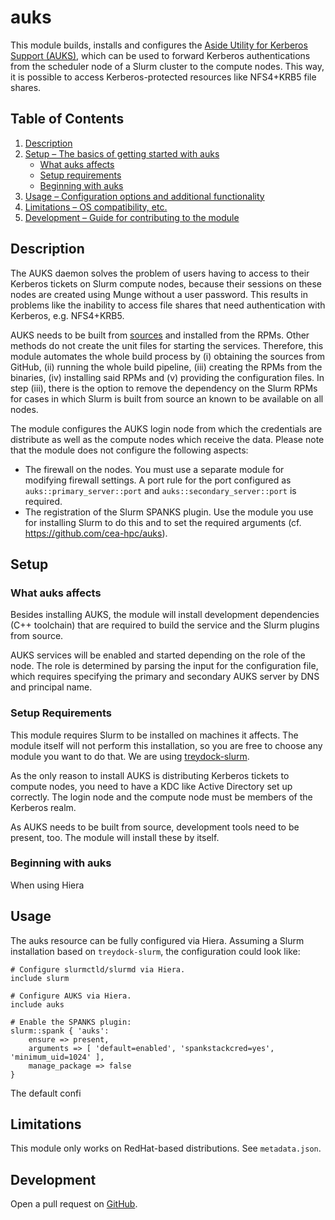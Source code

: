 # auks

This module builds, installs and configures the [Aside Utility for Kerberos Support (AUKS)](https://github.com/cea-hpc/auks), which can be used to forward Kerberos authentications from the scheduler node of a Slurm cluster to the compute nodes. This way, it is possible to access Kerberos-protected resources like NFS4+KRB5 file shares.

## Table of Contents

1. [Description](#description)
1. [Setup – The basics of getting started with auks](#setup)
    * [What auks affects](#what-auks-affects)
    * [Setup requirements](#setup-requirements)
    * [Beginning with auks](#beginning-with-auks)
1. [Usage – Configuration options and additional functionality](#usage)
1. [Limitations – OS compatibility, etc.](#limitations)
1. [Development – Guide for contributing to the module](#development)

## Description
The AUKS daemon solves the problem of users having to access to their Kerberos tickets on Slurm compute nodes, because their sessions on these nodes are created using Munge without a user password. This results in problems like the inability to access file shares that need authentication with Kerberos, e.g. NFS4+KRB5.

AUKS needs to be built from [sources](https://github.com/cea-hpc/auks) and installed from the RPMs. Other methods do not create the unit files for starting the services. Therefore, this module automates the whole build process by (i) obtaining the sources from GitHub, (ii) running the whole build pipeline, (iii) creating the RPMs from the binaries, (iv) installing said RPMs and (v) providing the configuration files. In step (iii), there is the option to remove the dependency on the Slurm RPMs for cases in which Slurm is built from source an known to be available on all nodes.

The module configures the AUKS login node from which the credentials are distribute as well as the compute nodes which receive the data. Please note that the module does not configure the following aspects:

* The firewall on the nodes. You must use a separate module for modifying firewall settings. A port rule for the port configured as `auks::primary_server::port` and `auks::secondary_server::port` is required.
* The registration of the Slurm SPANKS plugin. Use the module you use for installing Slurm to do this and to set the required arguments (cf. https://github.com/cea-hpc/auks).

## Setup

### What auks affects
Besides installing AUKS, the module will install development dependencies (C++ toolchain) that are required to build the service and the Slurm plugins from source.

AUKS services will be enabled and started depending on the role of the node. The role is determined by parsing the input for the configuration file, which requires specifying the primary and secondary AUKS server by DNS and principal name.

### Setup Requirements
This module requires Slurm to be installed on machines it affects. The module itself will not perform this installation, so you are free to choose any module you want to do that. We are using [treydock-slurm](https://forge.puppet.com/modules/treydock/slurm/).

As the only reason to install AUKS is distributing Kerberos tickets to compute nodes, you need to have a KDC like Active Directory set up correctly. The login node and the compute node must be members of the Kerberos realm.

As AUKS needs to be built from source, development tools need to be present, too. The module will install these by itself.

### Beginning with auks

When using Hiera

## Usage
The auks resource can be fully configured via Hiera. Assuming a Slurm installation
based on `treydock-slurm`, the configuration could look like:

```puppet
# Configure slurmctld/slurmd via Hiera.
include slurm

# Configure AUKS via Hiera.
include auks

# Enable the SPANKS plugin:
slurm::spank { 'auks':
    ensure => present,
    arguments => [ 'default=enabled', 'spankstackcred=yes', 'minimum_uid=1024' ],
    manage_package => false
}
```

The default confi

## Limitations

This module only works on RedHat-based distributions. See `metadata.json`.

## Development

Open a pull request on [GitHub](https://github.com/UniStuttgart-VISUS/visus-auks).
